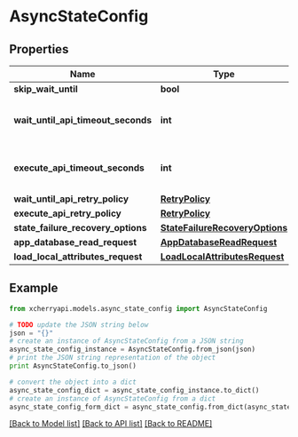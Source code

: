 # AsyncStateConfig


## Properties
Name | Type | Description | Notes
------------ | ------------- | ------------- | -------------
**skip_wait_until** | **bool** |  | [optional] 
**wait_until_api_timeout_seconds** | **int** | the timeout for the single attempt of AsyncState.waitUntil API | [optional] 
**execute_api_timeout_seconds** | **int** | the timeout for the single attempt of AsyncState.execute API | [optional] 
**wait_until_api_retry_policy** | [**RetryPolicy**](RetryPolicy.md) |  | [optional] 
**execute_api_retry_policy** | [**RetryPolicy**](RetryPolicy.md) |  | [optional] 
**state_failure_recovery_options** | [**StateFailureRecoveryOptions**](StateFailureRecoveryOptions.md) |  | [optional] 
**app_database_read_request** | [**AppDatabaseReadRequest**](AppDatabaseReadRequest.md) |  | [optional] 
**load_local_attributes_request** | [**LoadLocalAttributesRequest**](LoadLocalAttributesRequest.md) |  | [optional] 

## Example

```python
from xcherryapi.models.async_state_config import AsyncStateConfig

# TODO update the JSON string below
json = "{}"
# create an instance of AsyncStateConfig from a JSON string
async_state_config_instance = AsyncStateConfig.from_json(json)
# print the JSON string representation of the object
print AsyncStateConfig.to_json()

# convert the object into a dict
async_state_config_dict = async_state_config_instance.to_dict()
# create an instance of AsyncStateConfig from a dict
async_state_config_form_dict = async_state_config.from_dict(async_state_config_dict)
```
[[Back to Model list]](../README.md#documentation-for-models) [[Back to API list]](../README.md#documentation-for-api-endpoints) [[Back to README]](../README.md)


